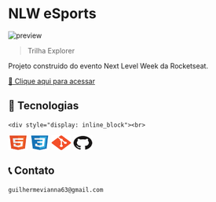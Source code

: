 # NLW eSports

![preview](./.github/preview.png)

> Trilha Explorer

Projeto construido do evento Next Level Week da Rocketseat.

[ 🔗 Clique aqui para acessar](https://guivianadev.github.io/NLW/)


## 🚀 Tecnologias

    <div style="display: inline_block"><br>
  <img align="center" alt="img-html" height="30" width="40" src="https://raw.githubusercontent.com/devicons/devicon/master/icons/html5/html5-original.svg">
  
  <img align="center" alt="img-css" height="30" width="40" src="https://raw.githubusercontent.com/devicons/devicon/master/icons/css3/css3-original.svg">
  
  <img align="center" alt="img-css" height="30" width="40" src="https://raw.githubusercontent.com/devicons/devicon/master/icons/git/git-original.svg">
  
  <img align="center" alt="img-css" height="30" width="40" src="https://raw.githubusercontent.com/devicons/devicon/master/icons/github/github-original.svg">
</div>


## 📞 Contato
    
    guilhermevianna63@gmail.com